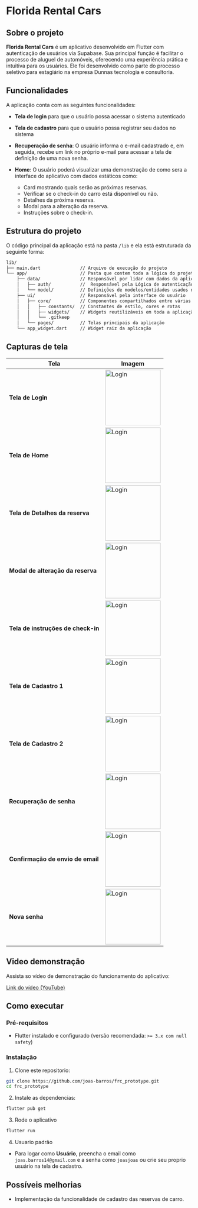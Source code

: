 # Florida Rental Cars

## Sobre o projeto

**Florida Rental Cars** é um aplicativo desenvolvido em Flutter com autenticação de usuários via Supabase. Sua principal função é facilitar o processo de aluguel de automóveis, oferecendo uma experiência prática e intuitiva para os usuários. Ele foi desenvolvido como parte do processo seletivo para estagiário na empresa Dunnas tecnologia e consultoria.

## Funcionalidades

A aplicação conta com as seguintes funcionalidades:

- **Tela de login** para que o usuário possa acessar o sistema autenticado

- **Tela de cadastro** para que o usuário possa registrar seu dados no sistema

- **Recuperação de senha**: O usuário informa o e-mail cadastrado e, em seguida, recebe um link no próprio e-mail para acessar a tela de definição de uma nova senha.

- **Home**: O usuário poderá visualizar uma demonstração de como sera a interface do aplicativo com dados estáticos como:

    - Card mostrando quais serão as próximas reservas.
    - Verificar se o check-in do carro está disponível ou não.
    - Detalhes da próxima reserva.
    - Modal para a alteração da reserva.
    - Instruções sobre o check-in.

## Estrutura do projeto

O código principal da aplicação está na pasta `/lib` e ela está estruturada da seguinte forma:

```bash
lib/
├── main.dart               // Arquivo de execução do projeto
└── app/                    // Pasta que contem toda a lógica do projeto
    ├── data/               // Responsável por lidar com dados da aplicação
    │   ├── auth/           //  Responsável pela Lógica de autenticação
    │   └── model/          // Definições de modelos/entidades usados no app
    ├── ui/                 // Responsável pela interface do usuário
    │   ├── core/           // Componentes compartilhados entre várias telas.
    │   │   ├── constants/  // Constantes de estilo, cores e rotas
    │   │   ├── widgets/    // Widgets reutilizáveis em toda a aplicação
    │   │   └── .gitkeep
    │   └── pages/          // Telas principais da aplicação
    └── app_widget.dart     // Widget raiz da aplicação


```

## Capturas de tela

| **Tela**                 | **Imagem** |
|--------------------------|------------|
| **Tela de Login**        | <img src="screenshots\login.jpg" alt="Login" width="150"/> | 
| **Tela de Home**        | <img src="screenshots\home.jpg" alt="Login" width="150"/> |  
| **Tela de Detalhes da reserva**        | <img src="screenshots\details.jpg" alt="Login" width="150"/> | 
| **Modal de alteração da reserva**        | <img src="screenshots\modal.jpg" alt="Login" width="150"/> | 
| **Tela de instruções de check-in**        | <img src="screenshots\instructions.jpg" alt="Login" width="150"/> | 
| **Tela de Cadastro 1**        | <img src="screenshots\register1.jpg" alt="Login" width="150"/> |
| **Tela de Cadastro 2**        | <img src="screenshots\register2.jpg" alt="Login" width="150"/> |
| **Recuperação de senha**        | <img src="screenshots\password_recover.jpg" alt="Login" width="150"/> |
| **Confirmação de envio de email**        | <img src="screenshots\email_confirmation.jpg" alt="Login" width="150"/> |
| **Nova senha**        | <img src="screenshots\new_password.jpg" alt="Login" width="150"/> |
  

## Video demonstração

Assista so vídeo de demonstração do funcionamento do aplicativo:

[Link do vídeo (YouTube)](https://youtu.be/WIXrWfKKDZk)

## Como executar

### Pré-requisitos

- Flutter instalado e configurado (versão recomendada: `>= 3.x com null safety`)


### Instalação

1. Clone este repositorio:

```bash
git clone https://github.com/joas-barros/frc_prototype.git
cd frc_prototype
```

2. Instale as dependencias:

```bash
flutter pub get
```

3. Rode o aplicativo

```bash
flutter run
```

4. Usuario padrão
- Para logar como **Usuário**, preencha o email como `joas.barros14@gmail.com` e a senha como `joasjoas` ou crie seu proprio usuário na tela de cadastro. 

## Possíveis melhorias

- Implementação da funcionalidade de cadastro das reservas de carro.